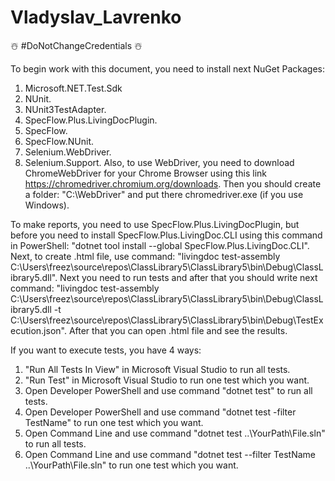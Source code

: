 # Vladyslav_Lavrenko

☃️ #DoNotChangeCredentials ☃️

To begin work with this document, you need to install next NuGet Packages:

1. Microsoft.NET.Test.Sdk
2. NUnit.
3. NUnit3TestAdapter.
4. SpecFlow.Plus.LivingDocPlugin.
5. SpecFlow.
6. SpecFlow.NUnit.
7. Selenium.WebDriver.
8. Selenium.Support.
Also, to use WebDriver, you need to download ChromeWebDriver for your Chrome Browser using this link https://chromedriver.chromium.org/downloads. Then you should create a folder: "C:\WebDriver" and put there chromedriver.exe (if you use Windows).

To make reports, you need to use SpecFlow.Plus.LivingDocPlugin, but before you need to install SpecFlow.Plus.LivingDoc.CLI using this command in PowerShell: "dotnet tool install --global SpecFlow.Plus.LivingDoc.CLI". Next, to create .html file, use command: "livingdoc test-assembly C:\Users\freez\source\repos\ClassLibrary5\ClassLibrary5\bin\Debug\ClassLibrary5.dll". Next you need to run tests and after that you should write next command: "livingdoc test-assembly C:\Users\freez\source\repos\ClassLibrary5\ClassLibrary5\bin\Debug\ClassLibrary5.dll -t C:\Users\freez\source\repos\ClassLibrary5\ClassLibrary5\bin\Debug\TestExecution.json". After that you can open .html file and see the results.

If you want to execute tests, you have 4 ways:

1. "Run All Tests In View" in Microsoft Visual Studio to run all tests.
2. "Run Test" in Microsoft Visual Studio to run one test which you want.
3. Open Developer PowerShell and use command "dotnet test" to run all tests.
4. Open Developer PowerShell and use command "dotnet test -filter TestName" to run one test which you want.
5. Open Command Line and use command "dotnet test ..\YourPath\File.sln" to run all tests.
6. Open Command Line and use command "dotnet test --filter TestName ..\YourPath\File.sln" to run one test which you want.
